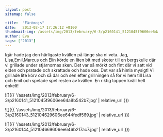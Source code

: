 ```yaml
---
layout: post
sitemap: false

title:  "Fårömojs"
date:   2013-02-17 17:26:12 +0100
thumbnail-img: /assets/img/2013/february/6-3/p2160141_5121045f9606ee64a8b542b7.jpg
author: Eva
tags: ["2013"]
---
```


Igår hade jag den härligaste kvällen på länge ska ni veta. Jag, Lisa,Emil,Marcus och Elin körde en liten bit med skoter till en bergskulle där vi grillade under stjärnornas sken. Det var så mörkt och fint där vi satt vid elden och pratade och skrattade och hade oss. Det var så himla mysigt! Vi grillade lite körv och så där och sen efter grillningen så for vi hem till Lisa och Emil och spelade spel resten av kvällen. En riktig toppen kväll helt enkelt!

![]({{ '/assets/img/2013/february/6-3/p2160141_5121045f9606ee64a8b542b7.jpg'  | relative_url }})

![]({{ '/assets/img/2013/february/6-3/p2160143_512104629606ee644fedf569.jpg'  | relative_url }})

![]({{ '/assets/img/2013/february/6-3/p2160144_512104669606ee646b217ac7.jpg'  | relative_url }})

